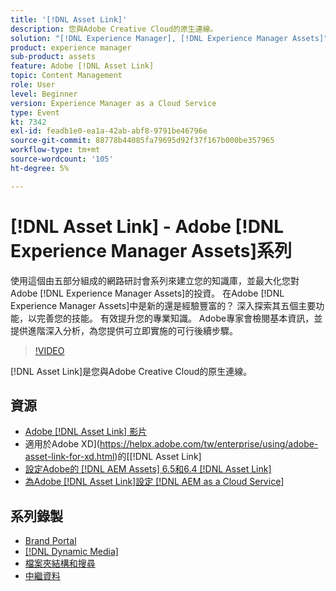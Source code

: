 ```yaml
---
title: '[!DNL Asset Link]'
description: 您與Adobe Creative Cloud的原生連線。
solution: "[!DNL Experience Manager], [!DNL Experience Manager Assets]"
product: experience manager
sub-product: assets
feature: Adobe [!DNL Asset Link]
topic: Content Management
role: User
level: Beginner
version: Experience Manager as a Cloud Service
type: Event
kt: 7342
exl-id: feadb1e0-ea1a-42ab-abf8-9791be46796e
source-git-commit: 88778b44085fa79695d92f37f167b000be357965
workflow-type: tm+mt
source-wordcount: '105'
ht-degree: 5%

---
```


# [!DNL Asset Link] - Adobe [!DNL Experience Manager Assets]系列

使用這個由五部分組成的網路研討會系列來建立您的知識庫，並最大化您對Adobe [!DNL Experience Manager Assets]的投資。 在Adobe [!DNL Experience Manager Assets]中是新的還是經驗豐富的？ 深入探索其五個主要功能，以完善您的技能。 有效提升您的專業知識。 Adobe專家會檢閱基本資訊，並提供進階深入分析，為您提供可立即實施的可行後續步驟。

>[!VIDEO](https://video.tv.adobe.com/v/332127/?quality=12&learn=on&hidetitle=true)

[!DNL Asset Link]是您與Adobe Creative Cloud的原生連線。

## 資源

* [Adobe [!DNL Asset Link] 影片](https://experienceleague.adobe.com/en/docs/experience-manager-learn/assets/adobe-asset-link/launch-adobe-asset-link)
* 適用於Adobe XD](https://helpx.adobe.com/tw/enterprise/using/adobe-asset-link-for-xd.html)的[[!DNL Asset Link] 
* [設定Adobe的 [!DNL AEM Assets] 6.5和6.4 [!DNL Asset Link]](https://helpx.adobe.com/enterprise/using/configure-aem-assets-6-for-asset-link.html)
* [為Adobe [!DNL Asset Link]設定 [!DNL AEM as a Cloud Service] ](https://helpx.adobe.com/tw/enterprise/using/configure-aem-assets-for-asset-link.html)

## 系列錄製

* [Brand Portal](brand-portal.md)
* [[!DNL Dynamic Media]](dynamic-media.md)
* [檔案夾結構和搜尋](folder-structure-search.md)
* [中繼資料](metadata.md)

